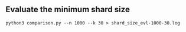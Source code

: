 ## Evaluate the minimum shard size
```
python3 comparison.py --n 1000 --k 30 > shard_size_evl-1000-30.log
```